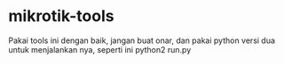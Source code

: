 # mikrotik-tools
Pakai tools ini dengan baik, jangan buat onar, dan pakai python versi dua untuk menjalankan nya, seperti ini python2 run.py
